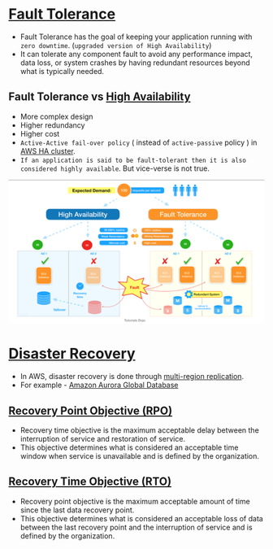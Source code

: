 # [Fault Tolerance](https://www.linkedin.com/pulse/high-availability-vs-fault-tolerance-jon-bonso/)
- Fault Tolerance has the goal of keeping your application running with `zero downtime`. (`upgraded version of High Availability`)
- It can tolerate any component fault to avoid any performance impact, data loss, or system crashes by having redundant resources beyond what is typically needed.

## Fault Tolerance vs [High Availability](HighAvailability.md)
- More complex design
- Higher redundancy
- Higher cost
- `Active-Active fail-over policy` ( instead of `active-passive` policy ) in [AWS HA cluster](../../2_AWSComponents/AWS-Global-Architecture-Region-AZ.md).
- `If an application is said to be fault-tolerant then it is also considered highly available`. But vice-verse is not true.

![img.png](../10_Others_assests/ha_vs_fault_tolerant.png)

# [Disaster Recovery](https://en.wikipedia.org/wiki/Disaster_recovery)
- In AWS, disaster recovery is done through [multi-region replication](../../2_AWSComponents/AWS-Global-Architecture-Region-AZ.md).
- For example - [Amazon Aurora Global Database](../../2_AWSComponents/6_DatabaseServices/AmazonAurora/AuroraGlobalDatabase.md)

## [Recovery Point Objective (RPO)](https://docs.aws.amazon.com/whitepapers/latest/microservices-on-aws/disaster-recovery.html)
- Recovery time objective is the maximum acceptable delay between the interruption of service and restoration of service. 
- This objective determines what is considered an acceptable time window when service is unavailable and is defined by the organization.

## [Recovery Time Objective (RTO)](https://docs.aws.amazon.com/whitepapers/latest/microservices-on-aws/disaster-recovery.html)
- Recovery point objective is the maximum acceptable amount of time since the last data recovery point. 
- This objective determines what is considered an acceptable loss of data between the last recovery point and the interruption of service and is defined by the organization.

